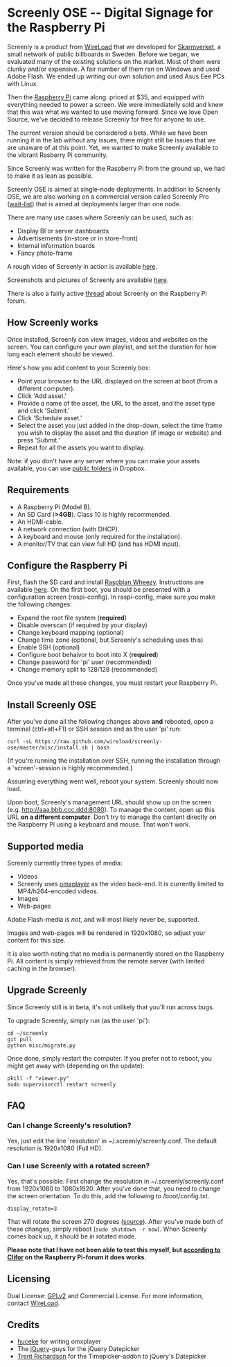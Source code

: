 # Screenly OSE -- Digital Signage for the Raspberry Pi

Screenly is a product from [WireLoad](http://wireload.net) that we developed for [Skarmverket](http://skarmverket.se), a small network of public billboards in Sweden. Before we began, we evaluated many of the existing solutions on the market. Most of them were clunky and/or expensive. A fair number of them ran on Windows and used Adobe Flash. We ended up writing our own solution and used Asus Eee PCs with Linux.

Then the [Raspberry Pi](http://www.raspberrypi.org/) came along: priced at $35, and equipped with everything needed to power a screen. We were immediatelly sold and knew that this was what we wanted to use moving forward. Since we love Open Source, we've decided to release Screenly for free for anyone to use.

The current version should be considered a beta. While we have been running it in the lab without any issues, there might still be issues that we are unaware of at this point. Yet, we wanted to make Screenly available to the vibrant Rasberry Pi community.

Since Screenly was written for the Raspberry Pi from the ground up, we had to make it as lean as possible.

Screenly OSE is aimed at single-node deployments. In addition to Screenly OSE, we are also working on a commercial version called Screenly Pro ([wait-list](http://signup.screenlyapp.com/)) that is aimed at deployments larger than one node.

There are many use cases where Screenly can be used, such as:

 * Display BI or server dashboards
 * Advertisements (in-store or in store-front)
 * Internal information boards
 * Fancy photo-frame

A rough video of Screenly in action is available [here](http://www.youtube.com/watch?v=yjDjEfhspxk).

Screenshots and pictures of Screenly are available [here](https://picasaweb.google.com/102112347693505491575/Screenly01?authkey=Gv1sRgCNa2qp-j5vWUGQ).

There is also a fairly active [thread](http://www.raspberrypi.org/phpBB3/viewtopic.php?f=41&t=12396) about Screenly on the Raspberry Pi forum.

## How Screenly works

Once installed, Screenly can view images, videos and websites on the screen. You can configure your own playlist, and set the duration for how long each element should be viewed.

Here's how you add content to your Screenly box:

 * Point your browser to the URL displayed on the screen at boot (from a different computer).
 * Click 'Add asset.'
  * Provide a name of the asset, the URL to the asset, and the asset type and click 'Submit.'
 * Click 'Schedule asset.'
  * Select the asset you just added in the drop-down, select the time frame you wish to display the asset and the duration (if image or website) and press 'Submit.'
 * Repeat for all the assets you want to display.

Note: if you don't have any server where you can make your assets available, you can use [public folders](https://www.dropbox.com/help/16/en) in Dropbox.

## Requirements

 * A Raspberry Pi (Model B).
 * An SD Card (**>4GB**). Class 10 is highly recommended.
 * An HDMI-cable.
 * A network connection (with DHCP).
 * A keyboard and mouse (only required for the installation).
 * A monitor/TV that can view full HD (and has HDMI input).

## Configure the Raspberry Pi

First, flash the SD card and install [Raspbian Wheezy](http://www.raspberrypi.org/downloads). Instructions are available [here](http://elinux.org/RPi_Easy_SD_Card_Setup). On the first boot, you should be presented with a configuration screen (raspi-config). In raspi-config, make sure you make the following changes:

 * Expand the root file system (**required**)
 * Disable overscan (if required by your display)
 * Change keyboard mapping (optional)
 * Change time zone (optional, but Screenly's scheduling uses this)
 * Enable SSH (optional)
 * Configure boot behaivor to boot into X (**required**)
 * Change password for 'pi' user (recommended)
 * Change memory split to 128/128 (recommended)

Once you've made all these changes, you must restart your Raspberry Pi.

## Install Screenly OSE

After you've done all the following changes above **and** rebooted, open a terminal (ctrl+alt+F1) or SSH session and as the user 'pi' run:

    curl -sL https://raw.github.com/wireload/screenly-ose/master/misc/install.sh | bash

(If you're running the installation over SSH, running the installation through a 'screen'-session is highly recommended.)

Assuming everything went well, reboot your system. Screenly should now load.

Upon boot, Screenly's management URL should show up on the screen (e.g. http://aaa.bbb.ccc.ddd:8080).
To manage the content, open up this URL **on a different computer**. Don't try to manage the content directly on the Raspberry Pi using a keyboard and mouse. That won't work.

## Supported media

Screenly currently three types of media:

 * Videos
  * Screenly uses [omxplayer](https://github.com/huceke/omxplayer/) as the video back-end. It is currently limited to MP4/h264-encoded videos.
 * Images
 * Web-pages

Adobe Flash-media *is not*, and will most likely never be, supported.

Images and web-pages will be rendered in 1920x1080, so adjust your content for this size.

It is also worth noting that no media is permanently stored on the Raspberry Pi. All content is simply retrieved from the remote server (with limited caching in the browser).

## Upgrade Screenly

Since Screenly still is in beta, it's not unlikely that you'll run across bugs.

To upgrade Screenly, simply run (as the user 'pi'):

    cd ~/screenly
    git pull
    python misc/migrate.py

Once done, simply restart the computer. If you prefer not to reboot, you might get away with (depending on the update):

    pkill -f "viewer.py"
    sudo supervisorctl restart screenly

## FAQ

### Can I change Screenly's resolution?

Yes, just edit the line 'resolution' in ~/.screenly/screenly.conf. The default resolution is 1920x1080 (Full HD).

### Can I use Screenly with a rotated screen?

Yes, that's possible. First change the resolution in ~/.screenly/screenly.conf from 1920x1080 to 1080x1920. After you've done that, you need to change the screen orientation. To do this, add the following to /boot/config.txt.

	display_rotate=3

That will rotate the screen 270 degrees ([source](http://elinux.org/RPi_config.txt)). After you've made both of these changes, simply reboot (`sudo shutdown -r now`). When Screenly comes back up, it should be in rotated mode.

**Please note that I have not been able to test this myself, but [according to Clifor](http://www.raspberrypi.org/phpBB3/viewtopic.php?p=176082#p176082) on the Raspberry Pi-forum it does works.**

## Licensing

Dual License: [GPLv2](http://www.gnu.org/licenses/gpl-2.0.html) and Commercial License. For more information, contact [WireLoad](http://wireload.net/company/).

## Credits

 * [huceke](https://github.com/huceke) for writing omxplayer
 * The [jQuery](http://jquery.com/)-guys for the jQuery Datepicker
 * [Trent Richardson](http://trentrichardson.com/) for the Timepicker-addon to jQuery's Datepicker
